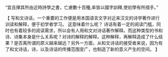 “宜且擇其所由近時詩學之書，亡慮數十百種,率皆以國字訓釋,使初學有所措手。”

【
写和文诗话，一个重要的工作便是用本国语言文字对近来汉文的诗学著作进行训读和解释，便于初学者学习。
这意味着什么呢？
诗话有着一定的阅读门槛，同时也有着较多的阅读需求，所以会有人用和文对诗话著作解释。而这种类型的书和诗、诗集本身是什么关系呢？对诗的解释的解释。这种解释，再解释造成了什么结果？是否离所谓的原义越来越远？另外一方面，从和文诗话的接受者来说，因为有了和文诗话，诗，以及诗话的传播范围变广，也制造了新的意义产生的空间。
】